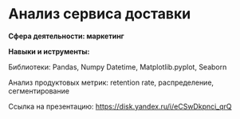 # Анализ сервиса доставки

**Сфера деятельности: маркетинг**

**Навыки и иструменты:**

Библиотеки: Pandas, Numpy Datetime, Matplotlib.pyplot, Seaborn

Анализ продуктовых метрик: retention rate, распределение, сегментирование

Сcылка на презентацию: <https://disk.yandex.ru/i/eCSwDkpnci_qrQ>

